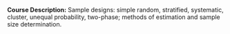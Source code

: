 **Course Description:** Sample designs: simple random, stratified, systematic, cluster, unequal probability, two-phase; methods of estimation and sample size determination.